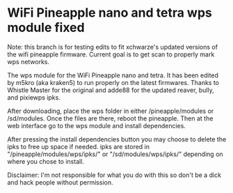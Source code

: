# WiFi Pineapple nano and tetra wps module fixed

Note: this branch is for testing edits to fit xchwarze's updated versions of the wifi pineapple firmware. Current goal is to get scan to properly mark wps networks.

The wps module for the WiFi Pineapple nano and tetra. It has been edited by m5kro (aka kraken5) to run properly on the latest firmwares.  Thanks to Whistle Master for the original and adde88 for the updated reaver, bully, and pixiewps ipks.

After downloading, place the wps folder in either /pineapple/modules or /sd/modules. Once the files are there, reboot the pineapple. Then at the web interface go to the wps module and install dependencies.

After pressing the install dependencies button you may choose to delete the ipks to free up space if needed. ipks are stored in "/pineapple/modules/wps/ipks/" or "/sd/modules/wps/ipks/" depending on where you chose to install. 

Disclaimer: I'm not responsible for what you do with this so don't be a dick and hack people without permission.
